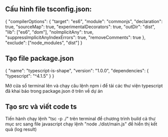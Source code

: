 ## Cấu hình file tsconfig.json:

{
"compilerOptions": {
"target": "es6",
"module": "commonjs",
"declaration": true,
"sourceMap": true,
"experimentalDecorators": true,
"outDir": "dist",
"lib": ["es6", "dom"],
"noImplicitAny": true,
"suppressImplicitAnyIndexErrors": true,
"removeComments": true
},
"exclude": ["node_modules", "dist"]
}
## Tạo file package.json
{
"name": "typescript-is-shape",
"version": "1.0.0",
"dependencies": {
"typescript": "^4.1.5"
}
}

Mở cửa sổ terminal lên và chạy câu lệnh npm i để tải các thư viện typescript đã khai báo trong package.json ở trên về dự án
## Tạo src và viết code ts
Tiến hành chạy lệnh "tsc -p ./" trên terminal để chương trình build cả thư mục src sang file javascript
chạy lệnh "node ./dist/main.js" để hiển thị kết quả (log result)

